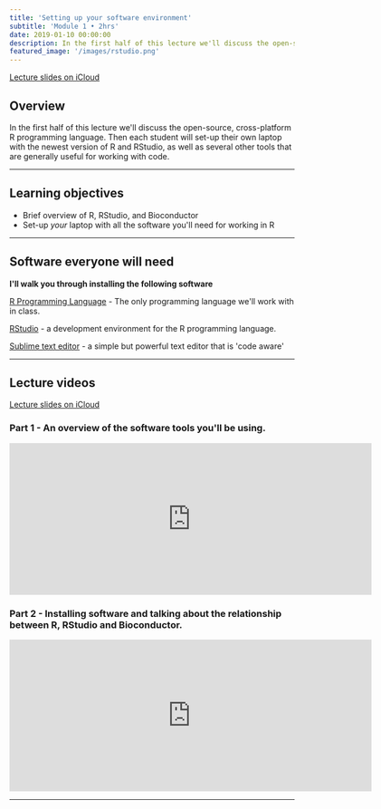 ```yaml
---
title: 'Setting up your software environment'
subtitle: 'Module 1 • 2hrs'
date: 2019-01-10 00:00:00
description: In the first half of this lecture we'll discuss the open-source, cross-platform R programming language.  Then each student will set-up their own laptop with the newest version of R and RStudio, as well as several other tools that are generally useful for working with code.
featured_image: '/images/rstudio.png'
---
```


[Lecture slides on iCloud](https://www.icloud.com/keynote/0gntL7jitMXjx7nWRy4oakAjg#Lecture2%5FtoolsIntro)

## Overview

In the first half of this lecture we'll discuss the open-source, cross-platform R programming language.  Then each student will set-up their own laptop with the newest version of R and RStudio, as well as several other tools that are generally useful for working with code.

---

## Learning objectives

* Brief overview of R, RStudio, and Bioconductor
* Set-up *your* laptop with all the software you'll need for working in R

---

## Software everyone will need

**I'll walk you through installing the following software**

[R Programming Language](http://lib.stat.cmu.edu/R/CRAN/) - The only programming language we'll work with in class.

[RStudio](http://www.rstudio.com/products/rstudio/download/) - a development environment for the R programming language.

[Sublime text editor](http://www.sublimetext.com/) - a simple but powerful text editor that is 'code aware'

---

## Lecture videos

[Lecture slides on iCloud](https://www.icloud.com/keynote/0261MfWyWeOyxjLF4qc9d6pyg#module%5F01%5Fsoftware)

### Part 1 - An overview of the software tools you'll be using.

<iframe src="https://player.vimeo.com/video/408967948" width="640" height="268" frameborder="0" allow="autoplay; fullscreen" allowfullscreen></iframe>


### Part 2 - Installing software and talking about the relationship between R, RStudio and Bioconductor.

<iframe src="https://player.vimeo.com/video/409021094" width="640" height="268" frameborder="0" allow="autoplay; fullscreen" allowfullscreen></iframe>

---